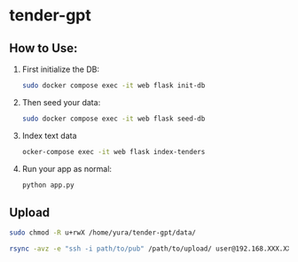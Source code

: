 # tender-gpt

## How to Use:
1. First initialize the DB:
   ```bash
   sudo docker compose exec -it web flask init-db
   ```
2. Then seed your data:
   ```bash
   sudo docker compose exec -it web flask seed-db
   ```
3. Index text data
   ```bash
   ocker-compose exec -it web flask index-tenders
   ```
4. Run your app as normal:
   ```bash
   python app.py
   ```

## Upload
```bash
sudo chmod -R u+rwX /home/yura/tender-gpt/data/
```

```bash
rsync -avz -e "ssh -i path/to/pub" /path/to/upload/ user@192.168.XXX.XXX:/path/to/data/ --rsync-path="sudo rsync"
```

